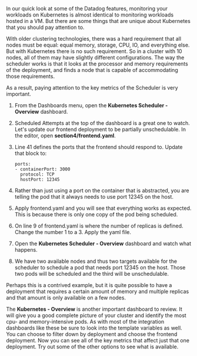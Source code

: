 

In our quick look at some of the Datadog features, monitoring your workloads on Kubernetes is almost identical to monitoring workloads hosted in a VM. But there are some things that are unique about Kubernetes that you should pay attention to. 

With older clustering technologies, there was a hard requirement that all nodes must be equal: equal memory, storage, CPU, IO, and everything else. But with Kubernetes there is no such requirement. So in a cluster with 10 nodes, all of them may have slightly different configurations. The way the scheduler works is that it looks at the processor and memory requirements of the deployment, and finds a node that is capable of accommodating those requirements. 

As a result, paying attention to the key metrics of the Scheduler is very important. 

1.  From the Dashboards menu, open the **Kubernetes Scheduler - Overview** dashboard. 
1.  Scheduled Attempts at the top of the dashboard is a great one to watch. Let's update our frontend deployment to be partially unschedulable. In the editor, open **section4/frontend.yaml**.
2.  Line 41 defines the ports that the frontend should respond to. Update that block to:
    
        ports:
        - containerPort: 3000
          protocol: TCP
          hostPort: 12345
3.  Rather than just using a port on the container that is abstracted, you are telling the pod that it always needs to use port 12345 on the host.
4.  Apply frontend.yaml and you will see that everything works as expected. This is because there is only one copy of the pod being scheduled. 
5.  On line 9 of frontend.yaml is where the number of replicas is defined. Change the number 1 to a 3. Apply the yaml file. 
6.  Open the **Kubernetes Scheduler - Overview** dashboard and watch what happens. 
7.  We have two available nodes and thus two targets available for the scheduler to schedule a pod that needs port 12345 on the host. Those two pods will be scheduled and the third will be unschedulable. 

Perhaps this is a contrived example, but it is quite possible to have a deployment that requires a certain amount of memory and multiple replicas and that amount is only available on a few nodes. 

The **Kubernetes - Overview** is another important dashboard to review. It will give you a good complete picture of your cluster and identify the most cpu- and memory-intensive pods. As with most of the integration dashboards like these be sure to look into the template variables as well. You can choose to filter down by deployment and choose the frontend deployment. Now you can see all of the key metrics that affect just that one deployment. Try out some of the other options to see what is available.
